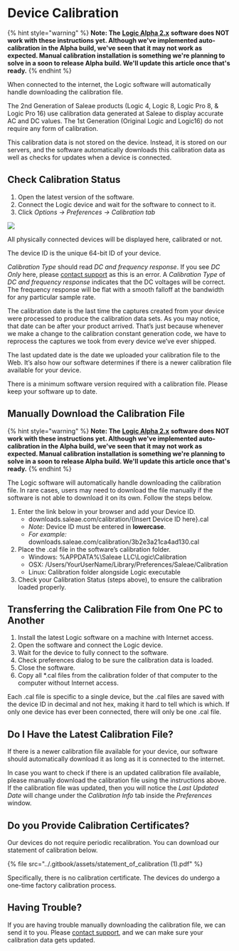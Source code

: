 # Device Calibration

{% hint style="warning" %}
**Note: The** [**Logic Alpha 2.x**](https://discuss.saleae.com/) **software does NOT work with these instructions yet. Although we've implemented auto-calibration in the Alpha build, we've seen that it may not work as expected. Manual calibration installation is something we're planning to solve in a soon to release Alpha build. We'll update this article once that's ready.**
{% endhint %}

When connected to the internet, the Logic software will automatically handle downloading the calibration file.

The 2nd Generation of Saleae products \(Logic 4, Logic 8, Logic Pro 8, & Logic Pro 16\) use calibration data generated at Saleae to display accurate AC and DC values. The 1st Generation \(Original Logic and Logic16\) do not require any form of calibration.

This calibration data is not stored on the device. Instead, it is stored on our servers, and the software automatically downloads this calibration data as well as checks for updates when a device is connected.

## **Check Calibration Status**

1. Open the latest version of the software.
2. Connect the Logic device and wait for the software to connect to it.
3. Click _Options -&gt; Preferences -&gt; Calibration tab_

![](https://trello-attachments.s3.amazonaws.com/57215d47654d8cd332a0fa52/344x239/a275ee69d4a0b2d37858b695444651c7/calibration_information.PNG)

All physically connected devices will be displayed here, calibrated or not.

The device ID is the unique 64-bit ID of your device.

_Calibration Type_ should read _DC and frequency response_. If you see _DC Only_ here, please [contact support](https://contact.saleae.com/hc/en-us/requests/new) as this is an error. A _Calibration Type_ of _DC and frequency response_ indicates that the DC voltages will be correct. The frequency response will be flat with a smooth falloff at the bandwidth for any particular sample rate.

The calibration date is the last time the captures created from your device were processed to produce the calibration data sets. As you may notice, that date can be after your product arrived. That’s just because whenever we make a change to the calibration constant generation code, we have to reprocess the captures we took from every device we’ve ever shipped.

The last updated date is the date we uploaded your calibration file to the Web. It’s also how our software determines if there is a newer calibration file available for your device.

There is a minimum software version required with a calibration file. Please keep your software up to date.

## **Manually Download the Calibration File**

{% hint style="warning" %}
**Note: The** [**Logic Alpha 2.x**](https://discuss.saleae.com/) **software does NOT work with these instructions yet. Although we've implemented auto-calibration in the Alpha build, we've seen that it may not work as expected. Manual calibration installation is something we're planning to solve in a soon to release Alpha build. We'll update this article once that's ready.**
{% endhint %}

The Logic software will automatically handle downloading the calibration file. In rare cases, users may need to download the file manually if the software is not able to download it on its own. Follow the steps below.

1. Enter the link below in your browser and add your Device ID.
   * downloads.saleae.com/calibration/{Insert Device ID here}.cal
   * _Note:_ Device ID must be entered in **lowercase**.
   * _For example:_ downloads.saleae.com/calibration/3b2e3a21ca4ad130.cal
2. Place the .cal file in the software’s calibration folder.
   * Windows: %APPDATA%\Saleae LLC\Logic\Calibration
   * OSX: /Users/YourUserName/Library/Preferences/Saleae/Calibration
   * Linux: Calibration folder alongside Logic executable
3. Check your Calibration Status \(steps above\), to ensure the calibration loaded properly.

## **Transferring the Calibration File from One PC to Another**

1. Install the latest Logic software on a machine with Internet access.
2. Open the software and connect the Logic device.
3. Wait for the device to fully connect to the software.
4. Check preferences dialog to be sure the calibration data is loaded.
5. Close the software.
6. Copy all \*.cal files from the calibration folder of that computer to the computer without Internet access.

Each .cal file is specific to a single device, but the .cal files are saved with the device ID in decimal and not hex, making it hard to tell which is which. If only one device has ever been connected, there will only be one .cal file.

## Do I Have the Latest Calibration File?

If there is a newer calibration file available for your device, our software should automatically download it as long as it is connected to the internet.

In case you want to check if there is an updated calibration file available, please manually download the calibration file using the instructions above. If the calibration file was updated, then you will notice the _Last Updated Date_ will change under the _Calibration Info_ tab inside the _Preferences_ window.

## **Do you Provide Calibration Certificates?**

Our devices do not require periodic recalibration. You can download our statement of calibration below.

{% file src="../.gitbook/assets/statement\_of\_calibration \(1\).pdf" %}

Specifically, there is no calibration certificate. The devices do undergo a one-time factory calibration process.

## **Having Trouble?**

If you are having trouble manually downloading the calibration file, we can send it to you. Please [contact support](https://contact.saleae.com/hc/en-us/requests/new), and we can make sure your calibration data gets updated.

